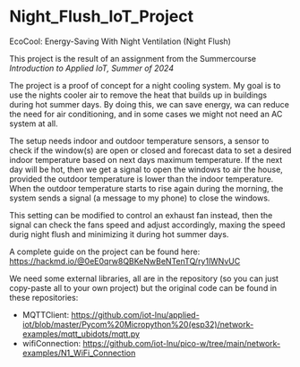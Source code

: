 # Night_Flush_IoT_Project
EcoCool: Energy-Saving With Night Ventilation (Night Flush)

This project is the result of an assignment from the Summercourse *Introduction to Applied IoT, Summer of 2024*

The project is a proof of concept for a night cooling system. My goal is to use the nights cooler air to remove the heat that builds up in buildings during hot summer days. By doing this, we can save energy, wa can reduce the need for air conditioning, and in some cases we might not need an AC system at all. 

The setup needs indoor and outdoor temperature sensors, a sensor to check if the window(s) are open or closed and forecast data to set a desired indoor temperature based on next days maximum temperature. If the next day will be hot, then we get a signal to open the windows to air the house, provided the outdoor temperature is lower than the indoor temperature. When the outdoor temperature starts to rise again during the morning, the system sends a signal (a message to my phone) to close the windows. 

This setting can be modified to control an exhaust fan instead, then the signal can check the fans speed and adjust accordingly, maxing the speed durig night flush and minimizing it during hot summer days. 

 A complete guide on the project can be found here: 
 https://hackmd.io/@0eE0qrw8QBKeNwBeNTenTQ/ry1lWNvUC

We need some external libraries, all are in the repository (so you can just copy-paste all to your own project) but the original code can be found in these repositories: 

* MQTTClient: https://github.com/iot-lnu/applied-iot/blob/master/Pycom%20Micropython%20(esp32)/network-examples/mqtt_ubidots/mqtt.py
* wifiConnection: https://github.com/iot-lnu/pico-w/tree/main/network-examples/N1_WiFi_Connection 
 
 
